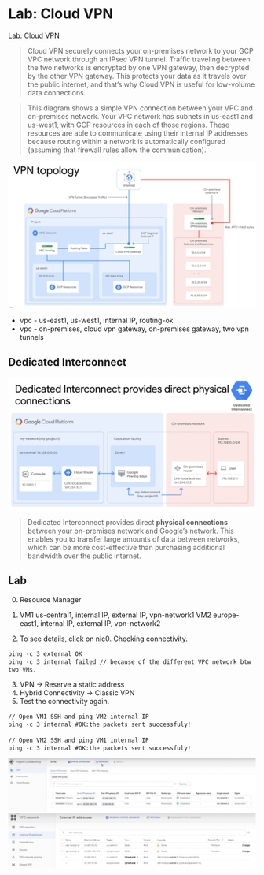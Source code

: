 # Lab: Cloud VPN

[Lab: Cloud VPN](https://www.cloudskillsboost.google/course_sessions/1831826/labs/338547)

> Cloud VPN securely connects your on-premises network to your GCP VPC network through an IPsec VPN tunnel. Traffic traveling between the two networks is encrypted by one VPN gateway, then decrypted by the other VPN gateway. This protects your data as it travels over the public internet, and that’s why Cloud VPN is useful for low-volume data connections.

> This diagram shows a simple VPN connection between your VPC and on-premises network. Your VPC network has subnets in us-east1 and us-west1, with GCP resources in each of those regions. These resources are able to communicate using their internal IP addresses because routing within a network is automatically configured (assuming that firewall rules allow the communication).

![](./images/cloud-vpn.png)

- vpc - us-east1, us-west1, internal IP, routing-ok
- vpc - on-premises, cloud vpn gateway, on-premises gateway, two vpn tunnels

## Dedicated Interconnect

![](images/dedicated-interconnect.png)

> Dedicated Interconnect provides direct **physical connections** between your on-premises network and Google’s network. This enables you to transfer large amounts of data between networks, which can be more cost-effective than purchasing additional bandwidth over the public internet.

## Lab

0. Resource Manager

1. VM1 us-central1, internal IP, external IP, vpn-network1
   VM2 europe-east1, internal IP, external IP, vpn-network2
2. To see details, click on nic0. Checking connectivity.

```
ping -c 3 external OK
ping -c 3 internal failed // because of the different VPC network btw two VMs.
```

3. VPN -> Reserve a static address
4. Hybrid Connectivity -> Classic VPN
5. Test the connectivity again.

```
// Open VM1 SSH and ping VM2 internal IP
ping -c 3 internal #OK:the packets sent successfuly!

// Open VM2 SSH and ping VM1 internal IP
ping -c 3 internal #OK:the packets sent successfuly!
```

![](images/lab-classic-vpn.png)
![](images/lab-vpn-reserve-static-ip.png)

